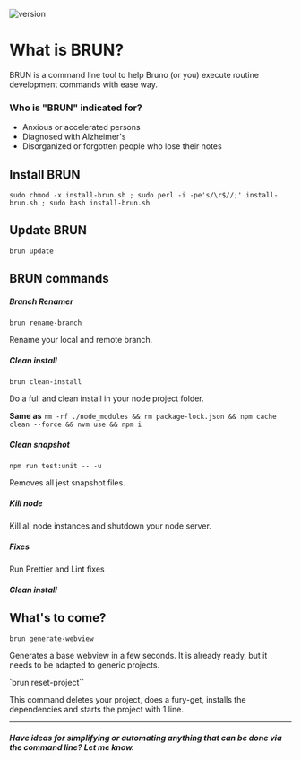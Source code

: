 ![version](https://img.shields.io/badge/version-1.1.0-green.svg)

# What is BRUN?

BRUN is a command line tool to help Bruno (or you) execute routine development commands with ease way.

### Who is "BRUN" indicated for?

- Anxious or accelerated persons
- Diagnosed with Alzheimer's
- Disorganized or forgotten people who lose their notes

## Install BRUN

``sudo chmod -x install-brun.sh ; sudo perl -i -pe's/\r$//;' install-brun.sh ; sudo bash install-brun.sh``

## Update BRUN

``brun update``

## BRUN commands

##### Branch Renamer

`brun rename-branch`

Rename your local and remote branch.

##### Clean install

`brun clean-install`

Do a full and clean install in your node project folder.

**Same as** `rm -rf ./node_modules && rm package-lock.json && npm cache clean --force && nvm use && npm i`

##### Clean snapshot

`npm run test:unit -- -u`

Removes all jest snapshot files.

##### Kill node

Kill all node instances and shutdown your node server.

##### Fixes

Run Prettier and Lint fixes

##### Clean install

## What's to come?

`brun generate-webview`

Generates a base webview in a few seconds.
It is already ready, but it needs to be adapted to generic projects.

`brun reset-project``

This command deletes your project, does a fury-get, installs the dependencies and starts the project with 1 line.


------------

##### Have ideas for simplifying or automating anything that can be done via the command line? Let me know.
